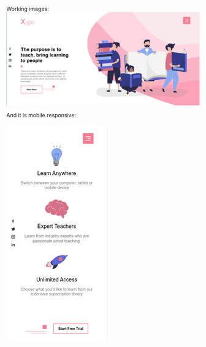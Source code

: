 Working images:
![alt text](https://github.com/Nithur-M/web-development-practice/blob/main/Project-01/web%20pro-01.png)

And it is mobile responsive:

![alt text](https://github.com/Nithur-M/web-development-practice/blob/main/Project-01/page%20mobile.png)
